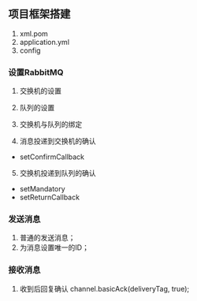 
## 项目框架搭建

1. xml.pom
2. application.yml
3. config

### 设置RabbitMQ

1. 交换机的设置
2. 队列的设置
3. 交换机与队列的绑定

4. 消息投递到交换机的确认
- setConfirmCallback

5. 交换机投递到队列的确认
- setMandatory
- setReturnCallback

### 发送消息

1. 普通的发送消息；
2. 为消息设置唯一的ID；

### 接收消息

1. 收到后回复确认 channel.basicAck(deliveryTag, true);


